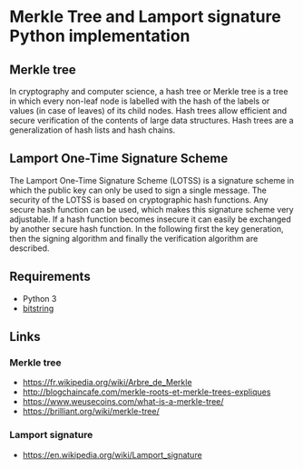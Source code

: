 # Merkle Tree and Lamport signature Python implementation

## Merkle tree
In cryptography and computer science, a hash tree or Merkle tree is a tree in which every non-leaf node is labelled with the hash of the labels or values (in case of leaves) of its child nodes. Hash trees allow efficient and secure verification of the contents of large data structures. Hash trees are a generalization of hash lists and hash chains.

## Lamport One-Time Signature Scheme
The Lamport One-Time Signature Scheme (LOTSS) is a signature scheme in which the public key can only be used to sign a single message. The security of the LOTSS is based on cryptographic hash functions. Any secure hash function can be used, which makes this signature scheme very adjustable. If a hash function becomes insecure it can easily be exchanged by another secure hash function. In the following first the key generation, then the signing algorithm and finally the verification algorithm are described.

## Requirements
- Python 3
- [bitstring](https://pypi.python.org/pypi/bitstring/3.1.5)

## Links
### Merkle tree
  - https://fr.wikipedia.org/wiki/Arbre_de_Merkle
  - http://blogchaincafe.com/merkle-roots-et-merkle-trees-expliques
  - https://www.weusecoins.com/what-is-a-merkle-tree/
  - https://brilliant.org/wiki/merkle-tree/
### Lamport signature
  - https://en.wikipedia.org/wiki/Lamport_signature
